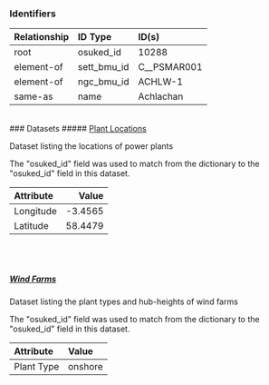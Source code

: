 ### Identifiers

| Relationship   | ID Type     | ID(s)       |
|:---------------|:------------|:------------|
| root           | osuked_id   | 10288       |
| element-of     | sett_bmu_id | C__PSMAR001 |
| element-of     | ngc_bmu_id  | ACHLW-1     |
| same-as        | name        | Achlachan   |

<br>
### Datasets
##### <a href="https://raw.githubusercontent.com/OSUKED/Dictionary-Datasets/main/datasets/plant-locations/datapackage.json">Plant Locations</a>

Dataset listing the locations of power plants

The "osuked_id" field was used to match from the dictionary to the "osuked_id" field in this dataset.

| Attribute   |   Value |
|:------------|--------:|
| Longitude   | -3.4565 |
| Latitude    | 58.4479 |

<br><br>
##### <a href="https://raw.githubusercontent.com/OSUKED/Dictionary-Datasets/main/datasets/wind-farms/datapackage.json">Wind Farms</a>

Dataset listing the plant types and hub-heights of wind farms

The "osuked_id" field was used to match from the dictionary to the "osuked_id" field in this dataset.

| Attribute   | Value   |
|:------------|:--------|
| Plant Type  | onshore |
